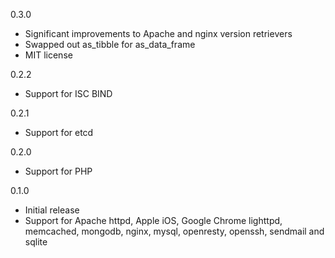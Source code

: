 0.3.0
* Significant improvements to Apache and nginx version retrievers
* Swapped out as_tibble for as_data_frame
* MIT license

0.2.2
* Support for ISC BIND

0.2.1
* Support for etcd

0.2.0
* Support for PHP

0.1.0 
* Initial release
* Support for Apache httpd, Apple iOS, Google Chrome lighttpd, memcached, mongodb, nginx, 
  mysql, openresty, openssh, sendmail and sqlite